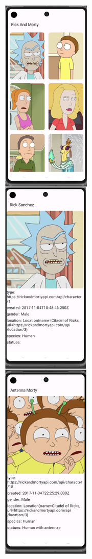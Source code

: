 



![image alt](https://github.com/dumanYusuf/CleanArchitectureRickAndMortyApi/blob/master/clean1.png?raw=true)
![image alt](https://github.com/dumanYusuf/CleanArchitectureRickAndMortyApi/blob/master/clean2.png?raw=true)
![image alt](https://github.com/dumanYusuf/CleanArchitectureRickAndMortyApi/blob/master/clean3.png?raw=true)
